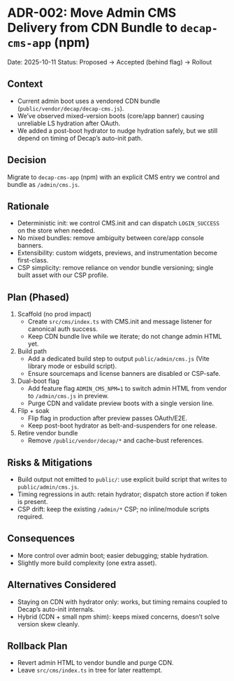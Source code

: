 # ADR-002: Move Admin CMS Delivery from CDN Bundle to `decap-cms-app` (npm)

Date: 2025-10-11
Status: Proposed → Accepted (behind flag) → Rollout

## Context
- Current admin boot uses a vendored CDN bundle (`public/vendor/decap/decap-cms.js`).
- We’ve observed mixed-version boots (core/app banner) causing unreliable LS hydration after OAuth.
- We added a post-boot hydrator to nudge hydration safely, but we still depend on timing of Decap’s auto-init path.

## Decision
Migrate to `decap-cms-app` (npm) with an explicit CMS entry we control and bundle as `/admin/cms.js`.

## Rationale
- Deterministic init: we control CMS.init and can dispatch `LOGIN_SUCCESS` on the store when needed.
- No mixed bundles: remove ambiguity between core/app console banners.
- Extensibility: custom widgets, previews, and instrumentation become first-class.
- CSP simplicity: remove reliance on vendor bundle versioning; single built asset with our CSP profile.

## Plan (Phased)
1) Scaffold (no prod impact)
   - Create `src/cms/index.ts` with CMS.init and message listener for canonical auth success.
   - Keep CDN bundle live while we iterate; do not change admin HTML yet.
2) Build path
   - Add a dedicated build step to output `public/admin/cms.js` (Vite library mode or esbuild script).
   - Ensure sourcemaps and license banners are disabled or CSP-safe.
3) Dual-boot flag
   - Add feature flag `ADMIN_CMS_NPM=1` to switch admin HTML from vendor to `/admin/cms.js` in preview.
   - Purge CDN and validate preview boots with a single version line.
4) Flip + soak
   - Flip flag in production after preview passes OAuth/E2E.
   - Keep post-boot hydrator as belt-and-suspenders for one release.
5) Retire vendor bundle
   - Remove `/public/vendor/decap/*` and cache-bust references.

## Risks & Mitigations
- Build output not emitted to `public/`: use explicit build script that writes to `public/admin/cms.js`.
- Timing regressions in auth: retain hydrator; dispatch store action if token is present.
- CSP drift: keep the existing `/admin/*` CSP; no inline/module scripts required.

## Consequences
- More control over admin boot; easier debugging; stable hydration.
- Slightly more build complexity (one extra asset). 

## Alternatives Considered
- Staying on CDN with hydrator only: works, but timing remains coupled to Decap’s auto-init internals.
- Hybrid (CDN + small npm shim): keeps mixed concerns, doesn’t solve version skew cleanly.

## Rollback Plan
- Revert admin HTML to vendor bundle and purge CDN.
- Leave `src/cms/index.ts` in tree for later reattempt.

